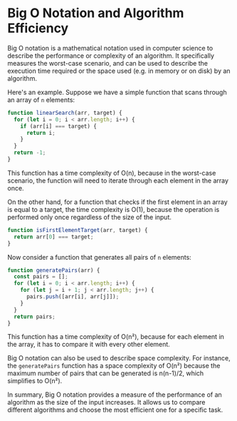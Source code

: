 # Big O Notation and Algorithm Efficiency

Big O notation is a mathematical notation used in computer science to describe the performance or complexity of an algorithm. It specifically measures the worst-case scenario, and can be used to describe the execution time required or the space used (e.g. in memory or on disk) by an algorithm.

Here's an example. Suppose we have a simple function that scans through an array of `n` elements:

```javascript
function linearSearch(arr, target) {
  for (let i = 0; i < arr.length; i++) {
    if (arr[i] === target) {
      return i;
    }
  }
  return -1;
}
```

This function has a time complexity of O(n), because in the worst-case scenario, the function will need to iterate through each element in the array once.

On the other hand, for a function that checks if the first element in an array is equal to a target, the time complexity is O(1), because the operation is performed only once regardless of the size of the input.

```javascript
function isFirstElementTarget(arr, target) {
  return arr[0] === target;
}
```

Now consider a function that generates all pairs of `n` elements:

```javascript
function generatePairs(arr) {
  const pairs = [];
  for (let i = 0; i < arr.length; i++) {
    for (let j = i + 1; j < arr.length; j++) {
      pairs.push([arr[i], arr[j]]);
    }
  }
  return pairs;
}
```

This function has a time complexity of O(n²), because for each element in the array, it has to compare it with every other element.

Big O notation can also be used to describe space complexity. For instance, the `generatePairs` function has a space complexity of O(n²) because the maximum number of pairs that can be generated is n(n-1)/2, which simplifies to O(n²).

In summary, Big O notation provides a measure of the performance of an algorithm as the size of the input increases. It allows us to compare different algorithms and choose the most efficient one for a specific task.